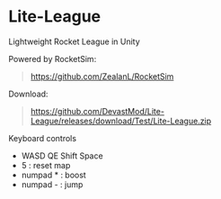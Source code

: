 # Lite-League
 Lightweight Rocket League in Unity
 
Powered by RocketSim:
> https://github.com/ZealanL/RocketSim

Download:
> https://github.com/DevastMod/Lite-League/releases/download/Test/Lite-League.zip


Keyboard controls
- WASD QE Shift Space
- 5 : reset map
- numpad * : boost
- numpad - : jump
